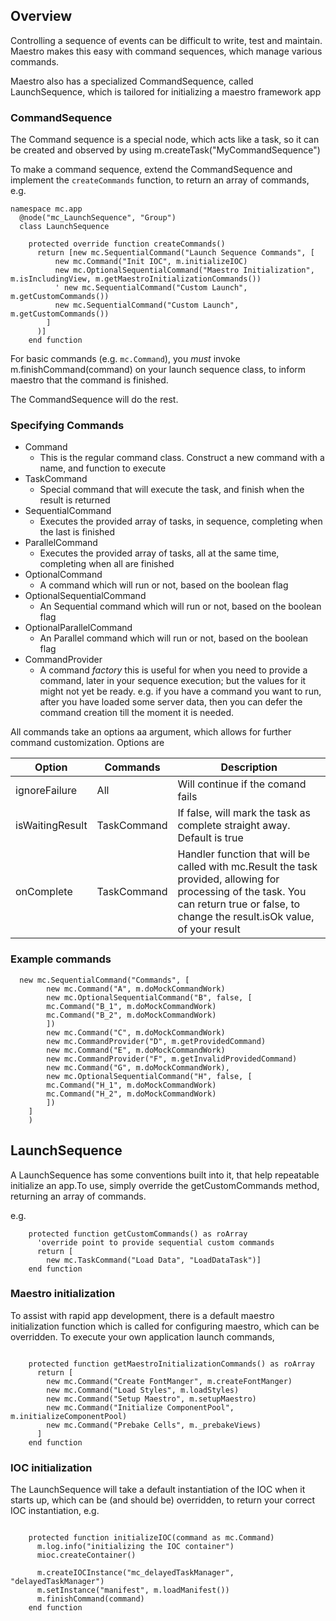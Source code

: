 ## Overview

Controlling a sequence of events can be difficult to write, test and maintain. Maestro makes this easy with command sequences, which manage various commands.

Maestro also has a specialized CommandSequence, called LaunchSequence, which is tailored for initializing a maestro framework app

### CommandSequence

The Command sequence is a special node, which acts like a task, so it can be created and observed by using m.createTask("MyCommandSequence")

To make a command sequence, extend the CommandSequence and implement the `createCommands` function, to return an array of commands, e.g.


```
namespace mc.app
  @node("mc_LaunchSequence", "Group")
  class LaunchSequence

    protected override function createCommands()
      return [new mc.SequentialCommand("Launch Sequence Commands", [
          new mc.Command("Init IOC", m.initializeIOC)
          new mc.OptionalSequentialCommand("Maestro Initialization", m.isIncludingView, m.getMaestroInitializationCommands())
          ' new mc.SequentialCommand("Custom Launch", m.getCustomCommands())
          new mc.SequentialCommand("Custom Launch", m.getCustomCommands())
        ]
      )]
    end function

```

For basic commands (e.g. `mc.Command`), you _must_ invoke m.finishCommand(command) on your launch sequence class, to inform maestro that the command is finished.

The CommandSequence will do the rest.

### Specifying Commands

 - Command
   - This is the regular command class. Construct a new command with a name, and function to execute
 - TaskCommand
   - Special command that will execute the task, and finish when the result is returned
 - SequentialCommand
   - Executes the provided array of tasks, in sequence, completing when the last is finished
 - ParallelCommand
   - Executes the provided array of tasks, all at the same time, completing when all are finished
 - OptionalCommand
   - A command which will run or not, based on the boolean flag
 - OptionalSequentialCommand
   - An Sequential command which will run or not, based on the boolean flag
 - OptionalParallelCommand
    - An Parallel command which will run or not, based on the boolean flag
 - CommandProvider
   - A command _factory_ this is useful for when you need to provide a command, later in your sequence execution; but the values for it might not yet be ready. e.g. if you have a command you want to run, after you have loaded some server data, then you can defer the command creation till the moment it is needed.

All commands take an options aa argument, which allows for further command customization. Options are

| Option          | Commands    | Description                                                                                                                                                                               |
|-----------------|-------------|-------------------------------------------------------------------------------------------------------------------------------------------------------------------------------------------|
| ignoreFailure   | All         | Will continue if the comand fails                                                                                                                                                         |
| isWaitingResult | TaskCommand | If false, will mark the task as complete straight away. Default is true                                                                                                                   |
| onComplete      | TaskCommand | Handler function that will be called with mc.Result the task provided, allowing for processing of the task. You can return true or false, to change the result.isOk value, of your result |


### Example commands
```
  new mc.SequentialCommand("Commands", [
        new mc.Command("A", m.doMockCommandWork)
        new mc.OptionalSequentialCommand("B", false, [
        mc.Command("B_1", m.doMockCommandWork)
        mc.Command("B_2", m.doMockCommandWork)
        ])
        new mc.Command("C", m.doMockCommandWork)
        new mc.CommandProvider("D", m.getProvidedCommand)
        new mc.Command("E", m.doMockCommandWork)
        new mc.CommandProvider("F", m.getInvalidProvidedCommand)
        new mc.Command("G", m.doMockCommandWork),
        new mc.OptionalSequentialCommand("H", false, [
        mc.Command("H_1", m.doMockCommandWork)
        mc.Command("H_2", m.doMockCommandWork)
        ])
    ]
    )
```


## LaunchSequence

A LaunchSequence has some conventions built into it, that help repeatable initialize an app.To use, simply override the getCustomCommands method, returning an array of commands.

e.g.

```
    protected function getCustomCommands() as roArray
      'override point to provide sequential custom commands
      return [
        new mc.TaskCommand("Load Data", "LoadDataTask")]
    end function
```

### Maestro initialization
To assist with rapid app development, there is a default maestro initialization function which is called for configuring maestro, which can be overridden. To execute your own application launch commands,

```

    protected function getMaestroInitializationCommands() as roArray
      return [
        new mc.Command("Create FontManger", m.createFontManger)
        new mc.Command("Load Styles", m.loadStyles)
        new mc.Command("Setup Maestro", m.setupMaestro)
        new mc.Command("Initialize ComponentPool", m.initializeComponentPool)
        new mc.Command("Prebake Cells", m._prebakeViews)
      ]
    end function
```

### IOC initialization

The LaunchSequence will take a default instantiation of the IOC when it starts up, which can be (and should be) overridden, to return your correct IOC instantiation, e.g.

```

    protected function initializeIOC(command as mc.Command)
      m.log.info("initializing the IOC container")
      mioc.createContainer()

      m.createIOCInstance("mc_delayedTaskManager", "delayedTaskManager")
      m.setInstance("manifest", m.loadManifest())
      m.finishCommand(command)
    end function
```




